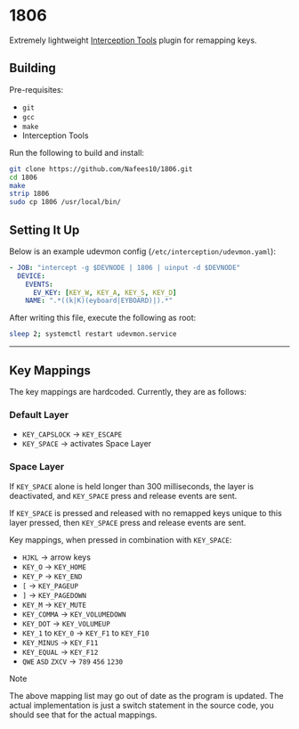 # 1806

Extremely lightweight
[Interception Tools](https://gitlab.com/interception/linux/tools) plugin for
remapping keys.

## Building

Pre-requisites:

- `git`
- `gcc`
- `make`
- Interception Tools

Run the following to build and install:

```bash
git clone https://github.com/Nafees10/1806.git
cd 1806
make
strip 1806
sudo cp 1806 /usr/local/bin/
```

## Setting It Up

Below is an example udevmon config (`/etc/interception/udevmon.yaml`):

```yaml
- JOB: "intercept -g $DEVNODE | 1806 | uinput -d $DEVNODE"
  DEVICE:
    EVENTS:
      EV_KEY: [KEY_W, KEY_A, KEY_S, KEY_D]
    NAME: ".*((k|K)(eyboard|EYBOARD)|).*"
```

After writing this file, execute the following as root:
```bash
sleep 2; systemctl restart udevmon.service
```

---

## Key Mappings

The key mappings are hardcoded. Currently, they are as follows:

### Default Layer

- `KEY_CAPSLOCK` -> `KEY_ESCAPE`
- `KEY_SPACE` -> activates Space Layer

### Space Layer

If `KEY_SPACE` alone is held longer than 300 milliseconds, the layer is
deactivated, and `KEY_SPACE` press and release events are sent.

If `KEY_SPACE` is pressed and released with no remapped keys unique to this
layer pressed, then `KEY_SPACE` press and release events are sent.

Key mappings, when pressed in combination with `KEY_SPACE`:

- `HJKL` -> arrow keys
- `KEY_O` -> `KEY_HOME`
- `KEY_P` -> `KEY_END`
- `[` -> `KEY_PAGEUP`
- `]` -> `KEY_PAGEDOWN`
- `KEY_M` -> `KEY_MUTE`
- `KEY_COMMA` -> `KEY_VOLUMEDOWN`
- `KEY_DOT` -> `KEY_VOLUMEUP`
- `KEY_1` to `KEY_0` -> `KEY_F1` to `KEY_F10`
- `KEY_MINUS` -> `KEY_F11`
- `KEY_EQUAL` -> `KEY_F12`
- `QWE` `ASD` `ZXCV` -> `789` `456` `1230`

> [!NOTE]
> The above mapping list may go out of date as the program is updated. The
> actual implementation is just a switch statement in the source code, you
> should see that for the actual mappings.
